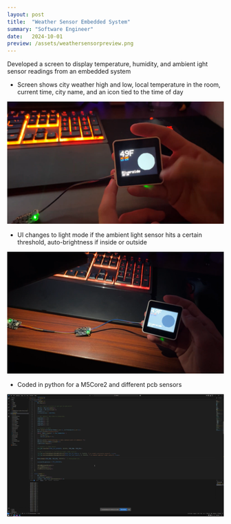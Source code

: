 ```yaml
---
layout: post
title:  "Weather Sensor Embedded System"
summary: "Software Engineer"
date:   2024-10-01
preview: /assets/weathersensorpreview.png
---
```


Developed a screen to display temperature, humidity, and ambient ight sensor readings from an embedded system

- Screen shows city weather high and low, local temperature in the room, current time, city name, and an icon tied to the time of day

![Picture 1](/assets/weathersensor_dark.png)

- UI changes to light mode if the ambient light sensor hits a certain threshold, auto-brightness if inside or outside

![Picture 2](/assets/weathersensor_light.png)

- Coded in python for a M5Core2 and different pcb sensors

![Picture 3](/assets/weathersensor_code.png)
